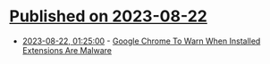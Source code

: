# [Published on 2023-08-22](index.md)

* [2023-08-22, 01:25:00](https://tech.slashdot.org/story/23/08/21/2154204/google-chrome-to-warn-when-installed-extensions-are-malware?utm_source=rss1.0mainlinkanon&utm_medium=feed) - [Google Chrome To Warn When Installed Extensions Are Malware](https://tech.slashdot.org/story/23/08/21/2154204/google-chrome-to-warn-when-installed-extensions-are-malware?utm_source=rss1.0mainlinkanon&utm_medium=feed)
